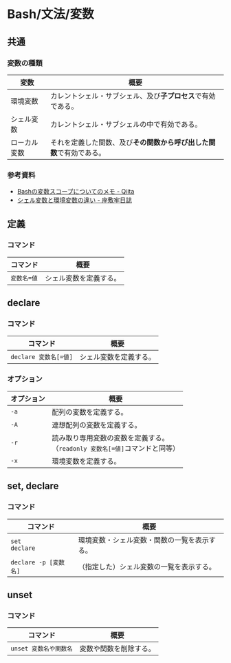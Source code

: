 # Bash/文法/変数

## 共通

### 変数の種類

| 変数         | 概要                                                         |
| ------------ | ------------------------------------------------------------ |
| 環境変数     | カレントシェル・サブシェル、及び**子プロセス**で有効である。 |
| シェル変数   | カレントシェル・サブシェルの中で有効である。                 |
| ローカル変数 | それを定義した関数、及び**その関数から呼び出した関数**で有効である。 |

### 参考資料

- [Bashの変数スコープについてのメモ - Qiita](https://qiita.com/kurukuruz/items/77b329f1c2e5e645de58)
- [シェル変数と環境変数の違い - 座敷牢日誌](https://zashikiro.hateblo.jp/entry/2017/03/31/001900)

## 定義

### コマンド

| コマンド    | 概要                   |
| ----------- | ---------------------- |
| `変数名=値` | シェル変数を定義する。 |

## declare

### コマンド

| コマンド              | 概要                   |
| --------------------- | ---------------------- |
| `declare 変数名[=値]` | シェル変数を定義する。 |

### オプション

| オプション | 概要                                                         |
| ---------- | ------------------------------------------------------------ |
| `-a`       | 配列の変数を定義する。                                       |
| `-A`       | 連想配列の変数を定義する。                                   |
| `-r`       | 読み取り専用変数の変数を定義する。<br />（`readonly 変数名[=値]`コマンドと同等） |
| `-x`       | 環境変数を定義する。                                         |

## set, declare

### コマンド

| コマンド              | 概要                                         |
| --------------------- | -------------------------------------------- |
| `set`<br />`declare`  | 環境変数・シェル変数・関数の一覧を表示する。 |
| `declare -p [変数名]` | （指定した）シェル変数の一覧を表示する。     |

## unset

### コマンド

| コマンド               | 概要                   |
| ---------------------- | ---------------------- |
| `unset 変数名や関数名` | 変数や関数を削除する。 |
